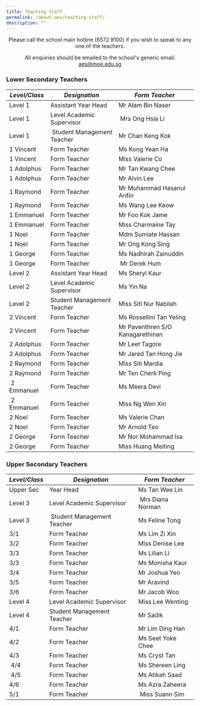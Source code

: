 ```yaml
---
title: Teaching Staff
permalink: /about-aes/teaching-staff/
description: ""
---
```

<p style="text-align:center;">Please call the school main hotline (6572 9100) if you wish to speak to any one of the teachers.</p>

<p style="text-align:center;">All enquiries should be emailed to the school's generic email: <a href="mailto:aes@moe.edu.sg">aes@moe.edu.sg</a></p>



### Lower Secondary Teachers


|_**Level/Class**_|_**Designation**_|_**Form Teacher**_|
| -------- | -------- | -------- |
| Level 1| Assistant Year Head| Mr Alam Bin Naser   |
| Level 1    | Level Academic Supervisor    | &nbsp;Mrs Ong Hsia Li     |
| Level 1   | &nbsp;Student Management Teacher     | Mr Chan Keng Kok   |
| 1 Vincent     |Form Teacher  | Ms Kong Yean Ha   |
| 1 Vincent   | Form Teacher  | Miss Valerie Co     |
| 1 Adolphus   | Form Teacher    | Mr Tan Kwang Chee   |
| 1 Adolphus   | Form Teacher  | Mr Alvin Lee     |
| 1 Raymond   | Form Teacher  | Mr Muhammad Hasanul Arifin   |
| 1 Raymond    |Form Teacher     | Ms Wang Lee Keow   |
| 1 Emmanuel  | Form Teacher     | Mr Foo Kok Jame   |
|1 Emmanuel     | Form Teacher     | Miss Charmaine Tay   |
|1 Noel  | Form Teacher     |Mdm Sumiate Hassan   |
| 1 Noel  | Form Teacher     | Mr Ong Kong Sing  |
| 1 George     | Form Teacher   | Ms Nadhirah Zainuddin   |
| 1 George     | Form Teacher    | &nbsp;Mr Derek Hum   |
| Level 2   | Assistant Year Head| Ms Sheryl Kaur     |
| Level 2    | Level Academic Supervisor   | Ms Yin Na   |
| Level 2   |Student Management Teacher   | Miss Siti Nur Nabilah |
| 2 Vincent     |Form Teacher    | Ms Rossellini Tan Yeling   |
| 2 Vincent     |Form Teacher    | Mr Paventhren S/O Kanagarethinan   |
| 2 Adolphus     | Form Teacher    | Mr Leet Tagore     |
| 2 Adolphus     | Form Teacher    | Mr Jared Tan Hong Jie     |
| 2 Raymond | Form Teacher     |Miss Siti Mardia |
| 2 Raymond | Form Teacher     |Mr Ten Cherk Ping |
| &nbsp;2 Emmanuel     | Form Teacher     | Ms Meera Devi  |
|&nbsp;2 Emmanuel  | Form Teacher     | Miss Ng Wen Xin |
| 2 Noel     | Form Teacher     | Ms Valerie Chan    |
| 2 Noel    | Form Teacher     | Mr Arnold Teo   |
| 2 George     | Form Teacher    | Mr Nor Mohammad Isa   |
| 2 George   | Form Teacher    | Miss Huang Meiting  |
	
	
	
	
### Upper Secondary Teachers


|_**Level/Class**_ |_**Designation**_|_**Form Teacher**_|
| -------- | -------- | -------- |
| Upper Sec| Year Head     | Ms Tan Wee Lin   |
| Level 3   | Level Academic Supervisor    | &nbsp;Mrs Diana Norman|
| Level 3  | &nbsp;Student Management Teacher     | Ms Feline Tong|
| 3/1  |Form Teacher  | Ms Lim Zi Xin   |
| 3/2   | Form Teacher  | Miss Denise Lee |
| 3/3  | Form Teacher    | Ms Lilian Li   |
| 3/3  | Form Teacher    | Ms Monisha Kaur  |
| 3/4   | Form Teacher  | Mr Joshua Yeo  |
| 3/5   | Form Teacher  | Mr Aravind   |
| 3/6  | Form Teacher  | Mr Jacob Woo   |
| Level 4    | Level Academic Supervisor   | Miss Lee Wenting|
| Level 4   |Student Management Teacher   | Mr Sadik |
| 4/1    |Form Teacher    | Mr Lim Ding Han  |
| 4/2   | Form Teacher    | Ms Seet Yoke Chee    |
| 4/3 | Form Teacher     |Ms Cryst Tan |
| &nbsp;4/4    | Form Teacher     | Ms Shereen Ling |
|&nbsp;4/5 | Form Teacher     | Ms Atikah Saad|
| 4/6 | Form Teacher     | Ms Azra Zaheera  |
| 5/1 | Form Teacher    | &nbsp;Miss Suann Sim  |